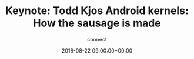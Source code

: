 ---
amazon_s3_presentation_url: None
amazon_s3_video_url: None
author: connect
categories:
- yvr18
comments: false
date: '2018-08-22 09:00:00+00:00'
layout: resource-post
session_id: YVR18-500K2
session_track: ''
speakers:
- biography: '""'
  company: Google
  job-title: Software Engineer
  name: Todd Kjos
  speaker-image: ToddKjos.gif
title: 'Keynote: Todd Kjos Android kernels: How the sausage is made'
---